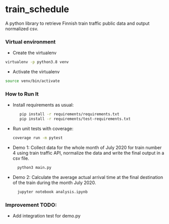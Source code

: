 # train_schedule
A python library to retrieve Finnish train traffic public data and output normalized csv.

### Virtual environment
- Create the virtualenv
```bash 
virtualenv -p python3.8 venv
```
- Activate the virtualenv
```bash
source venv/bin/activate
```

### How to Run It
- Install requirements as usual:
    ```bash
       pip install -r requirements/requirements.txt
       pip install -r requirements/test-requirements.txt
    ```

- Run unit tests with coverage:
  ```bash
  coverage run -m pytest
  ```
- Demo 1: Collect data for the whole month of July 2020 for train number 4 using train traffic API, normalize the data
and write the final output in a csv file.
  ```bash
    python3 main.py
  ```
- Demo 2: Calculate the average actual arrival time at the final destination of the train during the month July 2020. 
  ```bash
    jupyter notebook analysis.ipynb
  ```

### Improvement TODO:
- Add integration test for demo.py